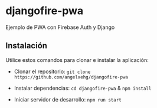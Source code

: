 # djangofire-pwa

Ejemplo de PWA con Firebase Auth y Django

## Instalación

Utilice estos comandos para clonar e instalar la aplicación:

- Clonar el repositorio: `git clone https://github.com/angelxehg/djangofire-pwa`

- Instalar dependencias: `cd djangofire-pwa` & `npm install`

- Iniciar servidor de desarrollo: `npm run start`
